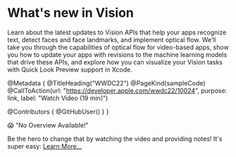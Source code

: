 # What's new in Vision

Learn about the latest updates to Vision APIs that help your apps recognize text, detect faces and face landmarks, and implement optical flow. We’ll take you through the capabilities of optical flow for video-based apps, show you how to update your apps with revisions to the machine learning models that drive these APIs, and explore how you can visualize your Vision tasks with Quick Look Preview support in Xcode.

@Metadata {
   @TitleHeading("WWDC22")
   @PageKind(sampleCode)
   @CallToAction(url: "https://developer.apple.com/wwdc22/10024", purpose: link, label: "Watch Video (19 min)")

   @Contributors {
      @GitHubUser(<replace this with your GitHub handle>)
   }
}

😱 "No Overview Available!"

Be the hero to change that by watching the video and providing notes! It's super easy:
 [Learn More…](https://wwdcnotes.github.io/WWDCNotes/documentation/wwdcnotes/contributing)
